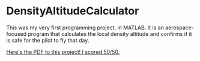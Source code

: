 # DensityAltitudeCalculator
This was my very first programming project, in MATLAB. It is an aerospace-focused program that calculates the local density altitude and confirms if it is safe for the pilot to fly that day.


[Here's the PDF to this project! I scored 50/50.](https://github.com/mccnick/DensityAltitudeCalculator/blob/main/Nick%20McCullough%20-%20Project%201.pdf)


